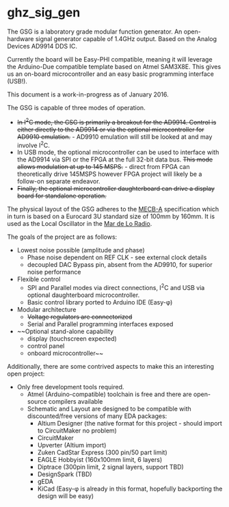 ghz\_sig\_gen
===========

The GSG is a laboratory grade modular function generator.
An open-hardware signal generator capable of 1.4GHz output. Based on the Analog
Devices AD9914 DDS IC.

Currently the board will be Easy-PHI compatible, meaning it will leverage the 
Arduino-Due compatible template based on Atmel SAM3X8E. This gives us an 
on-board microcontroller and an easy basic programming interface (USB!).

This document is a work-in-progress as of January 2016. 

The GSG is capable of three modes of operation. 
* ~~In I<sup>2</sup>C mode, the GSG is primarily a breakout for the AD9914. 
  Control is either directly to the AD9914 or via the optional microcontroller 
  for AD9910 emulation.~~ - AD9910 emulation will still be looked at and may involve
  I<sup>2</sup>C. 
* In USB mode, the optional microcontroller can be used to interface with the 
  AD9914 via SPI or the FPGA at the full 32-bit data bus. ~~This mode allows modulation 
  at up to 145 MSPS.~~ - direct from FPGA can theoretically drive 145MSPS however 
  FPGA project will likely be a follow-on separate endeavor. 
* ~~Finally, the optional microcontroller daughterboard can drive a display board 
  for standalone operation.~~  

The physical layout of the GSG adheres to the
[MECB-A](https://github.com/mechanart/mecb) specification which in
turn is based on a Eurocard 3U standard size of 100mm by 160mm. It is used as 
the Local Oscillator in the 
[Mar de Lo Radio](https://github.com/mechanart/mar-de-lo-radio).

The goals of the project are as follows:
* Lowest noise possible (amplitude and phase)
  - Phase noise dependent on REF CLK - see external clock details
  - decoupled DAC Bypass pin, absent from the AD9910, for superior noise 
    performance
* Flexible control 
  - SPI and Parallel modes via direct connections, I<sup>2</sup>C and USB via 
    optional daughterboard microcontroller.
  - Basic control library ported to Arduino IDE (Easy-φ)
* Modular architecture
  - ~~Voltage regulators are connectorized~~
  - Serial and Parallel programming interfaces exposed
* ~~Optional stand-alone capability
  - display (touchscreen expected)
  - control panel
  - onboard microcontroller~~

Additionally, there are some contrived aspects to make this an interesting 
open project:
* Only free development tools required.
  - Atmel (Arduino-compatible) toolchain is free and there are open-source compilers available
  - Schematic and Layout are designed to be compatible with discounted/free 
    versions of many EDA packages:
      - Altium Designer (the native format for this project - should import to CircuitMaker no problem)
      - CircuitMaker
      - Upverter (Altium import)
      - Zuken CadStar Express (300 pin/50 part limit)
      - EAGLE Hobbyist (160x100mm limit, 6 layers)
      - Diptrace (300pin limit, 2 signal layers, support TBD)
      - DesignSpark (TBD)
      - gEDA
      - KiCad (Easy-φ is already in this format, hopefully backporting the design will be easy)
